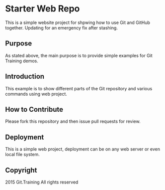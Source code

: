 # Starter Web Repo

This is a simple website project for shpwing how to use Git and GitHub together. Updating for an emergency fix after stashing.

## Purpose

As stated above, the main purpose is to provide simple examples for Git Training demos.

## Introduction

This example is to show different parts of the Git repository and various commands using web project.

## How to Contribute 

Please fork this repository and then issue pull requests for review.

## Deployment

This is a simple web project, deployment can be on any web server or even local file system.


## Copyright

2015 Git.Training 
All rights reserved